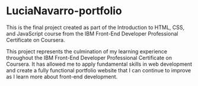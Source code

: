 # LuciaNavarro-portfolio

This is the final project created as part of the Introduction to HTML, CSS, and JavaScript course from the IBM Front-End Developer Professional Certificate on Coursera.

This project represents the culmination of my learning experience throughout the IBM Front-End Developer Professional Certificate on Coursera. It has allowed me to apply fundamental skills in web development and create a fully functional portfolio website that I can continue to improve as I learn more about front-end development.
